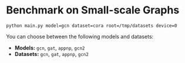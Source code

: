 # Benchmark on Small-scale Graphs

```
python main.py model=gcn dataset=cora root=/tmp/datasets device=0
```

You can choose between the following models and datasets:

* **Models:** `gcn`, `gat`, `appnp`, `gcn2`
* **Datasets:** `gcn`, `gat`, `appnp`, `gcn2`
